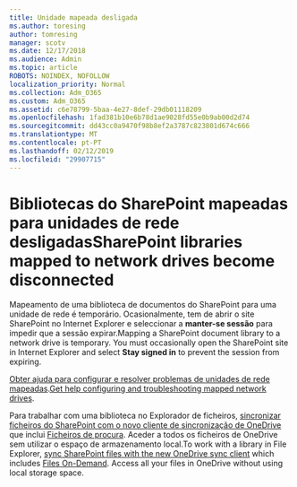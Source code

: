 ```yaml
---
title: Unidade mapeada desligada
ms.author: toresing
author: tomresing
manager: scotv
ms.date: 12/17/2018
ms.audience: Admin
ms.topic: article
ROBOTS: NOINDEX, NOFOLLOW
localization_priority: Normal
ms.collection: Adm_O365
ms.custom: Adm_O365
ms.assetid: c6e78799-5baa-4e27-8def-29db01118209
ms.openlocfilehash: 1fad381b10e6b78d1ae9028fd55e0b9ab00d2d74
ms.sourcegitcommit: dd43cc0a9470f98b8ef2a3787c823801d674c666
ms.translationtype: MT
ms.contentlocale: pt-PT
ms.lasthandoff: 02/12/2019
ms.locfileid: "29907715"
---
```

# <a name="sharepoint-libraries-mapped-to-network-drives-become-disconnected"></a><span data-ttu-id="6eaa4-102">Bibliotecas do SharePoint mapeadas para unidades de rede desligadas</span><span class="sxs-lookup"><span data-stu-id="6eaa4-102">SharePoint libraries mapped to network drives become disconnected</span></span>

<span data-ttu-id="6eaa4-p101">Mapeamento de uma biblioteca de documentos do SharePoint para uma unidade de rede é temporário. Ocasionalmente, tem de abrir o site SharePoint no Internet Explorer e seleccionar a **manter-se sessão** para impedir que a sessão expirar.</span><span class="sxs-lookup"><span data-stu-id="6eaa4-p101">Mapping a SharePoint document library to a network drive is temporary. You must occasionally open the SharePoint site in Internet Explorer and select **Stay signed in** to prevent the session from expiring.</span></span> 
  
<span data-ttu-id="6eaa4-105">[Obter ajuda para configurar e resolver problemas de unidades de rede mapeadas](https://support.office.com/article/ef399c67-4578-4c3a-adbe-0b489084eabe.aspx).</span><span class="sxs-lookup"><span data-stu-id="6eaa4-105">[Get help configuring and troubleshooting mapped network drives](https://support.office.com/article/ef399c67-4578-4c3a-adbe-0b489084eabe.aspx).</span></span>
  
<span data-ttu-id="6eaa4-p102">Para trabalhar com uma biblioteca no Explorador de ficheiros, [sincronizar ficheiros do SharePoint com o novo cliente de sincronização de OneDrive](https://support.office.com/article/6de9ede8-5b6e-4503-80b2-6190f3354a88.aspx) que inclui [Ficheiros de procura](https://support.office.com/article/0e6860d3-d9f3-4971-b321-7092438fb38e.aspx). Aceder a todos os ficheiros de OneDrive sem utilizar o espaço de armazenamento local.</span><span class="sxs-lookup"><span data-stu-id="6eaa4-p102">To work with a library in File Explorer, [sync SharePoint files with the new OneDrive sync client](https://support.office.com/article/6de9ede8-5b6e-4503-80b2-6190f3354a88.aspx) which includes [Files On-Demand](https://support.office.com/article/0e6860d3-d9f3-4971-b321-7092438fb38e.aspx). Access all your files in OneDrive without using local storage space.</span></span>
  

